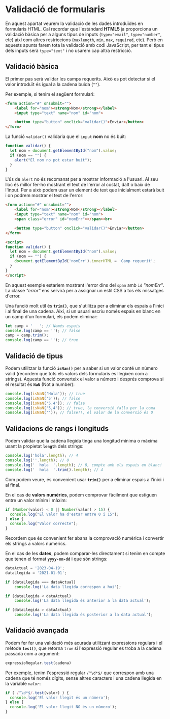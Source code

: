 # Validació de formularis

En aquest apartat veurem la validació de les dades introduïdes en formularis HTML. Cal recordar que l'estàndard **HTML5** ja proporciona un validació bàsica per a alguns tipus de inputs (`type="email"`, `type="number"`, etc) així com altres restriccions (`maxlength`, `min`, `max`, `required`, etc). Però en aquests apunts farem tota la validació amb codi JavaScript, per tant el tipus dels inputs serà `type="text"` i no usarem cap altra restricció.

## Validació bàsica

El primer pas serà validar les camps requerits. Això es pot detectar si el valor introduït és igual a la cadena buida (`""`).

Per exemple, si tenim el següent formulari:

```html
<form action="#" onsubmit="">
    <label for="nom"><strong>Nom</strong></label>
    <input type="text" name="nom" id="nom">

    <button type="button" onclick="validar()">Enviar</button>
</form>
```

La funció `validar()` validaria que el `input` **nom** no és buit:

```javascript
function validar() {
  let nom = document.getElementById("nom").value;
  if (nom == "") {
    alert("El nom no pot estar buit");
  }
}
```

L'ús de `alert` no és recomanat per a mostrar informació a l'usuari. Al seu lloc és millor fer-ho mostrant el text de l'error al costat, dalt o baix de l'input. Per a això podem usar un element de text que inicialment estarà buit i on podrem mostrar el text de l'error:

```html
<form action="#" onsubmit="">
    <label for="nom"><strong>Nom</strong></label>
    <input type="text" name="nom" id="nom">
    <span class="error" id="nomErr"></span><br>

    <button type="button" onclick="validar()">Enviar</button>
</form>

<script>
function validar() {
  let nom = document.getElementById("nom").value;
  if (nom == "") {
    document.getElementById('nomErr').innerHTML = 'Camp requerit';
  }
}
</script>
```

En aquest exemple estariem mostrant l'error dins del `span` amb `id` *"nomErr"*. La classe *"error"* ens servirà per a assignar un estil CSS a tos els missatges d'error.

Una funció molt util és **`trim()`**, que s'utilitza per a eliminar els espais a l'inici i al final de una cadena. Així, si un usuari escriu només espais en blanc en un camp d'un formulari, els podem eliminar:

```js
let camp = '   '; // Només espais
console.log(camp == ''); // false
camp = camp.trim();
console.log(camp == ''); // true
```

## Validació de tipus

Podem utilitzar la funció **`isNan()`** per a saber si un valor conté un número vàlid (recordem que tots els valors dels formularis es llegixen com a strings). Aquesta funció converteix el valor a número i després comprova si el resultat és **`NaN`** (Not a number):

```js
console.log(isNaN('Hola')); // true
console.log(isNaN('5')); // false
console.log(isNaN('5.4')); // false
console.log(isNaN('5,4')); // true, la conversió falla per la coma
console.log(isNaN('')); // false!!, el valor de la conversió és 0
```

## Validacions de rangs i longituds

Podem validar que la cadena llegida tinga una longitud mínima o màxima usant la propietat **`length`** dels strings:

```js
console.log('hola'.length); // 4
console.log(''.length); // 0
console.log('  hola  '.length); // 8, compte amb els espais en blanc!
console.log('  hola  '.trim().length); // 4
```

Com podem veure, és convenient usar **`trim()`** per a eliminar espais a l'inici i al final.

En el cas de **valors numèrics**, podem comprovar fàcilment que estiguen entre un valor mínim i màxim:

```js
if (Number(valor) < 0 || Number(valor) > 15) {
  console.log("El valor ha d'estar entre 0 i 15");
} else {
  console.log("Valor correcte");
}
```

Recordem que és convenient fer abans la comprovació numèrica i  convertir els strings a valors numèrics.

En el cas de les **dates**, podem comparar-les directament si tenim en compte que tenen el format **`yyyy-mm-dd`** i que són strings:

```js
dataActual = '2023-04-19';
dataLlegida = '2021-01-01';

if (dataLlegida === dataActual)
    console.log('La data llegida correspon a hui');

if (dataLlegida < dataActual)
    console.log('La data llegida és anterior a la data actual');

if (dataLlegida > dataActual)
    console.log('La data llegida és posterior a la data actual');
```

## Validació avançada

Podem fer fer una validació més acurada utilitzant expressions regulars i el mètode **`test()`**, que retorna `true` si l'expressió regular es troba a la cadena passada com a argument:

```js
expressioRegular.test(cadena)
```

Per exemple, tenim l'espressió regular `/^\d*$/` que correspon amb una cadena que té  només dígits, sense altres caracters i una cadena llegida en la variable *`valor`*:

```js
if ( /^\d*$/.test(valor) ) {
  console.log('El valor llegit és un número');
} else {
  console.log('El valor llegit NO és un número');
}
```
